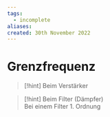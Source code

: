 ```yaml
---
tags:
  - incomplete
aliases: 
created: 30th November 2022
---
```


# Grenzfrequenz

> [!hint] Beim Verstärker
> 

> [!hint] Beim Filter (Dämpfer)  
>  Bei einem Filter 1. Ordnung 
